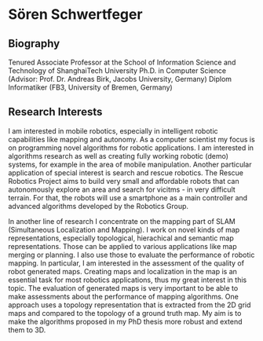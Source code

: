 # Sören Schwertfeger

## Biography

Tenured Associate Professor at the School of Information Science and Technology of ShanghaiTech University
Ph.D. in Computer Science (Advisor: Prof. Dr. Andreas Birk, Jacobs University, Germany)
Diplom Informatiker (FB3, University of Bremen, Germany)

## Research Interests

I am interested in mobile robotics, especially in intelligent robotic capabilities like mapping and autonomy. As a computer scientist my focus is on programming novel algorithms for robotic applications. I am interested in algorithms research as well as creating fully working robotic (demo) systems, for example in the area of mobile manipulation. Another particular application of special interest is search and rescue robotics. The Rescue Robotics Project aims to build very small and affordable robots that can autonomously explore an area and search for vicitms - in very difficult terrain. For that, the robots will use a smartphone as a main controller and advanced algorithms developed by the Robotics Group.

In another line of research I concentrate on the mapping part of SLAM (Simultaneous Localization and Mapping). I work on novel kinds of map representations, especially topological, hierachical and semantic map representations. Those can be applied to various applications like map merging or planning. I also use those to evaluate the performance of robotic mapping. In particular, I am interested in the assessment of the quality of robot generated maps. Creating maps and localization in the map is an essential task for most robotics applications, thus my great interest in this topic. The evaluation of generated maps is very important to be able to make assessments about the performance of mapping algorithms. One approach uses a topology representation that is extracted from the 2D grid maps and compared to the topology of a ground truth map. My aim is to make the algorithms proposed in my PhD thesis more robust and extend them to 3D.
